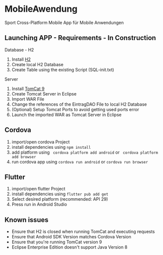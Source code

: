 # MobileAwendung
Sport Cross-Platform Mobile App für Mobile Anwendungen

## Launching APP - Requirements - In Construction
Database - H2
1. Install [H2](https://www.h2database.com/html/download.html)
2. Create local H2 Database
3. Create Table using the existing Script (SQL-init.txt)

Server
1. Install [TomCat 9](https://tomcat.apache.org/download-90.cgi)
2. Create Tomcat Server in Eclipse
3. Import WAR File
4. Change the references of the EintragDAO File to local H2 Database
5. (Optional) Setup Tomcat Ports to avoid getting used ports error
6. Launch the imported WAR as Tomcat Server in Eclipse

## Cordova
1. import/open cordova Project
2. install dependencies using ```npm install```
3. add platform using ``` cordova platform add android``` or ``` cordova platform add browser```
4. run cordova app using ```cordova run android``` or ```cordova run browser```

## Flutter
1. import/open flutter Project
2. install dependencies using ```flutter pub add get```
3. Select desired platform (recommended: API 29)
4. Press run in Android Studio

## Known issues
- Ensure that H2 is closed when running TomCat and executing requests
- Ensure that Android SDK Version matches Cordova Version
- Ensure that you're running TomCat version 9
- Eclipse Enterprise Edition doesn't support Java Version 8
